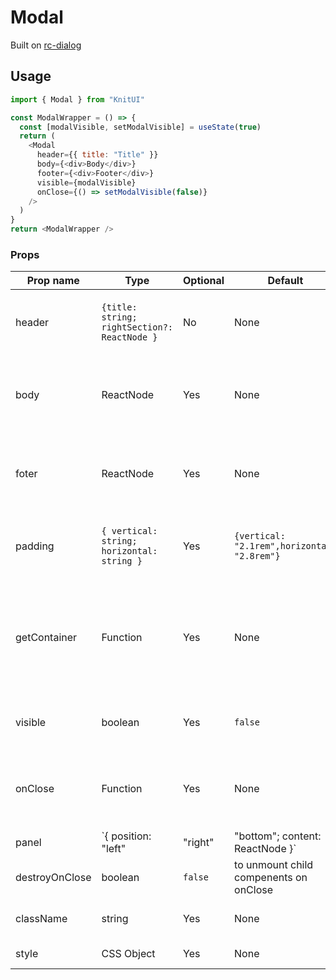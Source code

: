# Modal

Built on [rc-dialog](https://github.com/react-component/dialog)

## Usage

```javascript
import { Modal } from "KnitUI"

const ModalWrapper = () => {
  const [modalVisible, setModalVisible] = useState(true)
  return (
    <Modal
      header={{ title: "Title" }}
      body={<div>Body</div>}
      footer={<div>Footer</div>}
      visible={modalVisible}
      onClose={() => setModalVisible(false)}
    />
  )
}
return <ModalWrapper />
```

### Props

| Prop name   | Type       | Optional  | Default    |  Description                      |
|-------------|------------|-----------|------------|-----------------------------------|
| header       | `{title: string; rightSection?: ReactNode }` | No | None      | Contents to be rendered in the header section |
| body        | ReactNode | Yes | None | Contents to be rendered on in the body section |
| foter  | ReactNode | Yes | None | Contents to be rendered on in the footer section |
| padding  | `{ vertical: string; horizontal: string }` | Yes |  `{vertical: "2.1rem",horizontal: "2.8rem"}` | CSS paddings to be used for the contents |
| getContainer  | Function    | Yes |  None   | A function that returns an HTML element under which the modal should be mounted |
| visible    | boolean   | Yes |  `false`   | Whether the modal should be visible |
| onClose    | Function | Yes | None |unction to be executed when the modal is dismissed |
| panel | `{ position: "left" | "right" | "bottom"; content: ReactNode }` | Yes | None | Addon panel that is attached to the modal  
| destroyOnClose   | boolean | `false` | to unmount child compenents on onClose |
| className | string | Yes | None | CSS class name to be added |
| style | CSS Object | Yes | None | CSS style to be added |
